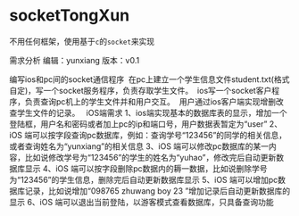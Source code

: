 # socketTongXun

不用任何框架，使用基于```c```的```socket```来实现


需求分析
编辑：yunxiang 版本：v0.1

编写ios和pc间的socket通信程序
  在pc上建立一个学生信息文件student.txt(格式自定)，写一个socket服务程序，负责存取学生文件。
  ios写一个socket客户程序，负责查询pc机上的学生文件并和用户交互。
  用户通过ios客户端实现增删改查学生文件的记录。
  
iOS端需求
1、ios端实现基本的数据库表的显示，增加一个登陆框，用户名和密码或者加上pc的ip和端口号，用户数据表暂定为“user”
2、iOS 端可以按字段查询pc数据库，例如：查询学号“123456”的同学的相关信息，或者查询姓名为“yunxiang”的相关信息
3、iOS 端可以修改pc数据库的某一内容，比如说修改学号为“123456”的学生的姓名为“yuhao”，修改完后自动更新数据库显示
4、iOS 端可以按字段删除pc数据内的耨一数据，比如说删除学号为“123456”的学生信息，删除完后自动更新数据库显示
5、iOS 端可以增加pc数据库记录，比如说增加“098765 zhuwang boy 23 ”增加记录后自动更新数据库的显示
6、iOS 端可以退出当前登陆，以游客模式查看数据库，只具备查询功能
